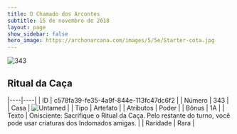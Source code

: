 ```yaml
---
title: O Chamado dos Arcontes
subtitle: 15 de novembro de 2018
layout: page
show_sidebar: false
hero_image: https://archonarcana.com/images/5/5e/Starter-cota.jpg
---
```


![343](https://cdn.keyforgegame.com/media/card_front/pt/341_343_MWRP2VMRJ7R7_pt.png)

## Ritual da Caça

|----|----|
| ID | c578fa39-fe35-4a9f-844e-113fc47dc6f2 |
| Número | 343 |
| Casa | ![Untamed](https://archonarcana.com/images/thumb/b/bd/Untamed.png/22px-Untamed.png "Indomados") |
| Tipo | Artefato |
| Atributos | Poder |
| Bônus | 1A |
| Texto | Onisciente: Sacrifique o Ritual da Caça.  Pelo restante do turno, você pode  usar criaturas dos Indomados amigas. |
| Raridade | Rara |

